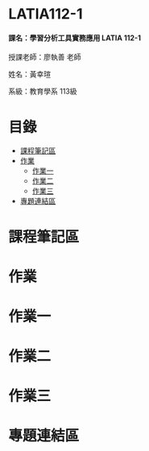# LATIA112-1

#### 課名：學習分析工具實務應用 LATIA 112-1

授課老師：廖執善 老師

姓名：黃幸瑄

系級：教育學系 113級

# 目錄
* [課程筆記區](https://github.com/40900114E/LATIA112-1/tree/main#%E8%AA%B2%E7%A8%8B%E7%AD%86%E8%A8%98%E5%8D%80)
* [作業](https://github.com/40900114E/LATIA112-1/tree/main#%E4%BD%9C%E6%A5%AD)
    * [作業一](https://github.com/40900114E/LATIA112-1/blob/main/README.md#%E4%BD%9C%E6%A5%AD%E4%B8%80)
    * [作業二]()
    * [作業三]()
* [專題連結區]()
# 課程筆記區
# 作業
# 作業一
# 作業二
# 作業三
# 專題連結區
